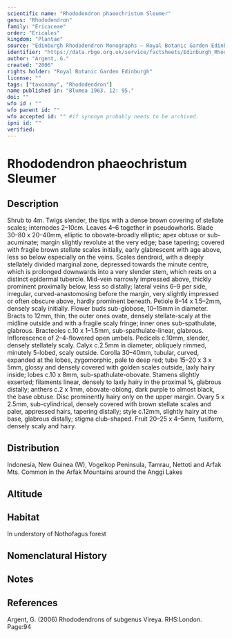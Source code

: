 ```yaml
---
scientific name: "Rhododendron phaeochristum Sleumer"
genus: "Rhododendron"
family: "Ericaceae"
order: "Ericales"
kingdom: "Plantae"
source: "Edinburgh Rhododendron Monographs – Royal Botanic Garden Edinburgh"
identifier: "https://data.rbge.org.uk/service/factsheets/Edinburgh_Rhododendron_Monographs.xhtml"
author: "Argent, G."
created: "2006"
rights holder: "Royal Botanic Garden Edinburgh"
license: ""
tags: ["taxonomy", "Rhododendron"]
name published in: "Blumea 1963. 12: 95."
doi: ""
wfo id : ""
wfo parent id: ""
wfo accepted id: "" #if synonym probably needs to be archived.                      
ipni id: ""
verified:
---
```


                       

# Rhododendron phaeochristum Sleumer

## Description
Shrub to 4m. Twigs slender, the tips with a dense brown covering of stellate scales; internodes 2–10cm. Leaves 4–6 together in pseudowhorls. Blade 30–80 x 20–40mm, elliptic to obovate-broadly elliptic; apex obtuse or sub-acuminate; margin slightly revolute at the very edge; base tapering; covered with fragile brown stellate scales initially, early glabrescent with age above, less so below especially on the veins. Scales dendroid, with a deeply stellately divided marginal zone, depressed towards the minute centre, which is prolonged downwards into a very slender stem, which rests on a distinct epidermal tubercle. Mid-vein narrowly impressed above, thickly prominent proximally below, less so distally; lateral veins 6–9 per side, irregular, curved-anastomosing before the margin, very slightly impressed or often obscure above, hardly prominent beneath. Petiole 8–14 x 1.5–2mm, densely scaly initially. Flower buds sub-globose, 10–15mm in diameter. Bracts to 12mm, thin, the outer ones ovate, densely stellate-scaly at the midline outside and with a fragile scaly fringe; inner ones sub-spathulate, glabrous. Bracteoles c.10 x 1–1.5mm, sub-spathulate-linear, glabrous. Inflorescence of 2–4-flowered open umbels. Pedicels c.10mm, slender, densely stellately scaly. Calyx c.2.5mm in diameter, obliquely rimmed, minutely 5-lobed, scaly outside. Corolla 30–40mm, tubular, curved, expanded at the lobes, zygomorphic, pale to deep red; tube 15–20 x 3 x 5mm, glossy and densely covered with golden scales outside, laxly hairy inside; lobes c.10 x 8mm, sub-spathulate-­obovate. Stamens slightly exserted; filaments linear, densely to laxly hairy in the proximal ¾, glabrous distally; anthers c.2 x 1mm, obovate-oblong, dark purple to almost black, the base obtuse. Disc prominently hairy only on the upper margin. Ovary 5 x 2.5mm, sub-cylindrical, densely covered with brown stellate scales and paler, appressed hairs, tapering distally; style c.12mm, slightly hairy at the base, glabrous distally; stigma club-shaped. Fruit 20–25 x 4–5mm, fusiform, densely scaly and hairy.

## Distribution
Indonesia, New Guinea (W), Vogelkop Peninsula, Tamrau, Nettoti and Arfak Mts. Common in the Arfak Mountains around the Anggi Lakes

## Altitude


## Habitat
In understory of Nothofagus forest

## Nomenclatural History

                       
## Notes


## References

Argent, G. (2006) Rhododendrons of subgenus Vireya. RHS:London. Page:94
